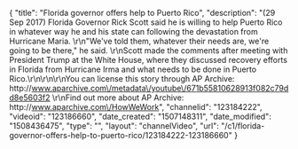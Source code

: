 {
    "title": "Florida governor offers help to Puerto Rico",
    "description": "(29 Sep 2017) Florida Governor Rick Scott said he is willing to help Puerto Rico in whatever way he and his state can following the devastation from Hurricane Maria. \r\n\"We've told them, whatever their needs are, we're going to be there,\" he said. \r\nScott made the comments after meeting with President Trump at the White House, where they discussed recovery efforts in Florida from Hurricane Irma and what needs to be done in Puerto Rico.\r\n\r\n\r\nYou can license this story through AP Archive: http:\/\/www.aparchive.com\/metadata\/youtube\/671b55810628913f082c79dd8e5603f2 \r\nFind out more about AP Archive: http:\/\/www.aparchive.com\/HowWeWork",
    "channelid": "123184222",
    "videoid": "123186660",
    "date_created": "1507148311",
    "date_modified": "1508436475",
    "type": "",
    "layout": "channelVideo",
    "url": "\/c1\/florida-governor-offers-help-to-puerto-rico\/123184222-123186660"
}
